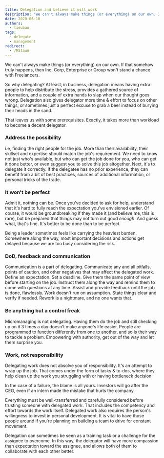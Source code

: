 ```yaml
---
title: Delegation and believe it will work
description: "We can't always make things (or everything) on our own. If that somehow truly happens, then Inc, Corp, Enterprise or Group won't stand a chance with Freelancers. So why delegating?"
date: 2020-06-10
authors:
  - tieubao
tags:
  - delegate
  - management
redirect:
  - /MStauA
---
```


We can't always make things (or everything) on our own. If that somehow truly happens, then Inc, Corp, Enterprise or Group won't stand a chance with Freelancers.

So why delegating? At least, in business, delegation means having extra people to help distribute the stress, provides a gathered source of information, and a couple of extra hands to slap when our thought goes wrong. Delegation also gives delegator more time & effort to focus on other things, or sometimes just a perfect excuse to grab a beer instead of burying their heads in the sand.

That leaves us with some prerequisites. Exactly, it takes more than workload to become a decent delegator.

### Address the possibility

i.e, finding the right people for the job. More than their availability, their skillset and expertise should match the job's requirement. We need to know not just who's available, but who can get the job done for you, who can get it done better, or even suggest you to solve this job altogether. Next, it's to delegate it correctly. If the delegatee has no prior experience, they can benefit from a bit of best practices, sources of additional information, or personal tricks of the trade.

### It won't be perfect

Admit it, nothing can be. Once you've decided to ask for help, understand that it's hard to fully reach the expectation you've envisioned earlier. Of course, it would be groundbreaking if they made it (and believe me, this is rare), but be prepared that things may not turn out good _enough_. And guess what, that's fine. It's better to be done than to be perfect.

Being a leader sometimes feels like carrying the heaviest burden. Somewhere along the way, most important decisions and actions get delayed because we are too busy considering the risk.

### DoD, feedback and communication

Communication is a part of delegating. Communicate any and all pitfalls, points of caution, and other negatives that may affect the delegated work. Define an expectation. Set a deadline. Give them the same point of view before starting on the job. Instruct them along the way and remind them to come with questions at any time. Assist and provide feedback until the job is done, flawlessly. Work doesn't run on assumption. State things clear and verify if needed. Rework is a nightmare, and no one wants that.

### Be anything but a control freak

Micromanaging is not delegating. Having them do the job and still checking up on it 3 times a day doesn't make anyone's life easier.
People are programmed to function differently from one to another, and so is their way to tackle a problem. Empowering with authority, get out of the way and let them surprise you.

### Work, not responsibility

Delegating work does not absolve you of responsibility. It's an attempt to wrap up the job. That comes under the form of tasks & to-dos, where they help clean up the work you struggling with or having bottleneck decision.

In the case of a failure, the blame is all yours. Investors will go after the CEO, even if an intern made the mistake that hurts the company.

Everything must be well-transferred and carefully considered before trusting someone with delegated work. That includes the competency and effort towards the work itself. Delegated work also requires the person's willingness to invest in personal development. It is vital to have those people around if you're planning on building a team to drive for constant movement.

Delegation can sometimes be seen as a training task or a challenge for the assignee to overcome. In this way, the delegator will have more compassion than expectation toward the assignee, and allows both of them to collaborate with each other better.
